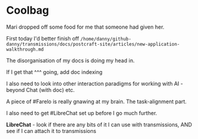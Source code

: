# Coolbag

Mari dropped off some food for me that someone had given her.

First today I'd better finish off `/home/danny/github-danny/transmissions/docs/postcraft-site/articles/new-application-walkthrough.md`

The disorganisation of my docs is doing my head in.

If I get that ^^^ going, add doc indexing

I also need to look into other interaction paradigms for working with AI - beyond Chat (with doc) etc.

A piece of #Farelo is really gnawing at my brain. The task-alignment part.

I also need to get #LibreChat set up before I go much further.

**LibreChat** - look if there are any bits of it I can use with transmissions, AND see if I can attach it to transmissions
